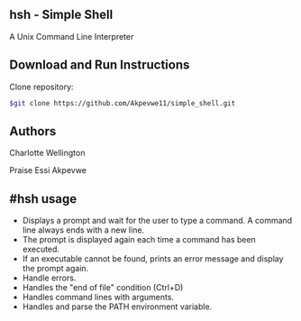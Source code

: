 hsh - Simple Shell 
---------------------------------------------------------------------------------------------------------------------------------------
A Unix Command Line Interpreter

Download and Run Instructions
--------------------------------------------------------------------------------------------------------------------------------------
Clone repository:

```sh
$git clone https://github.com/Akpevwe11/simple_shell.git
``` 

Authors
--------------------------------------------------------------------------------------------------------------------------------------
Charlotte Wellington

Praise Essi Akpevwe

#hsh usage
--------------------------------------------------------------------------------------------------------------------------------------
 - Displays a prompt and wait for the user to type a command. A command line always ends with a new line.
 - The prompt is displayed again each time a command has been executed.
 - If an executable cannot be found, prints an error message and display the prompt again.
 - Handle errors.
 - Handles the "end of file" condition (Ctrl+D)
 - Handles command lines with arguments.
 - Handles and parse the PATH environment variable.

